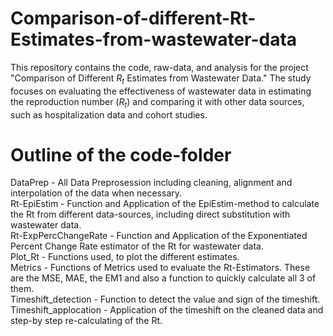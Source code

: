 # Comparison-of-different-Rt-Estimates-from-wastewater-data

This repository contains the code, raw-data, and analysis for the project "Comparison of Different $R_t$ Estimates from Wastewater Data." The study focuses on evaluating the effectiveness of wastewater data in estimating the reproduction number ($R_t$) and comparing it with other data sources, such as hospitalization data and cohort studies.

# Outline of the code-folder
DataPrep - All Data Preprosession including cleaning, alignment and interpolation of the data when necessary.  
Rt-EpiEstim - Function and Application of the EpiEstim-method to calculate the Rt from different data-sources, including direct substitution with wastewater data.  
Rt-ExpPercChangeRate - Function and Application of the Exponentiated Percent Change Rate estimator of the Rt for wastewater data.   
Plot_Rt - Functions used, to plot the different estimates.   
Metrics - Functions of Metrics used to evaluate the Rt-Estimators. These are the MSE, MAE, the EM1 and also a function to quickly calculate all 3 of them.  
Timeshift_detection - Function to detect the value and sign of the timeshift.   
Timeshift_applocation - Application of the timeshift on the cleaned data and step-by step re-calculating of the Rt. 

